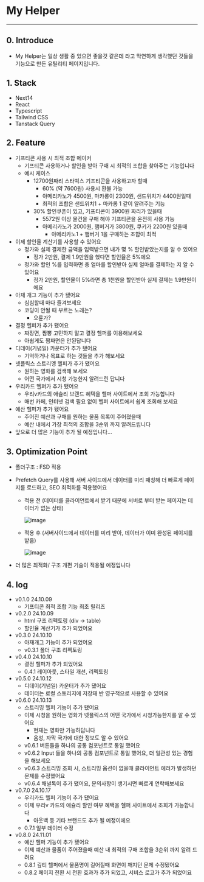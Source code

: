 # My Helper

---

## 0. Introduce

- My Helper는 일상 생활 중 있으면 좋을것 같은데 라고 막연하게 생각했던 것들을 기능으로 만든 유틸리티 페이지입니다.

## 1. Stack

- Next14
- React
- Typescript
- Tailwind CSS
- Tanstack Query

## 2. Feature

- 기프티콘 사용 시 최적 조합 메이커
    - 기프티콘 사용하거나 할인을 받아 구매 시 최적의 조합을 찾아주는 기능입니다
    - 예시 케이스
        - 12700원짜리 스타벅스 기프티콘을 사용하고자 할때
            - 60% (약 7600원) 사용시 환불 가능
            - 아메리카노가 4500원, 마카롱이 2300원, 샌드위치가 4400원일때
            - 최적의 조합은 샌드위치1 + 마카롱 1 같이 알려주는 기능
        - 30% 할인쿠폰이 있고, 기프티콘이 3900원 짜리가 있을때
            - 5572원 이상 물건을 구매 해야 기프티콘을 온전히 사용 가능
            - 아메리카노가 2000원, 햄버거가 3800원, 쿠키가 2200원 있을때
                - 아메리카노1 + 햄버거 1을 구매하는 조합이 최적
- 이제 할인율 계산기를 사용할 수 있어요
    - 정가와 실제 결제한 금액을 입력받으면 내가 몇 % 할인받았는지를 알 수 있어요
        - 정가 2만원, 결제 1.9만원을 했다면 할인율은 5%에요
    - 정가와 할인 %를 입력하면 총 얼마를 할인받아 실제 얼마를 결제하는 지 알 수 있어요
        - 정가 2만원, 할인율이 5%라면 총 1천원을 할인받아 실제 결제는 1.9만원이에요
- 아재 개그 기능이 추가 됐어요
    - 심심할때 마다 즐겨보세요
    - 코딩이 안될 때 부르는 노래는?
        - 오륜가?
- 결정 헬퍼가 추가 됐어요
    - 짜장면, 짬뽕 고민하지 말고 결정 헬퍼를 이용해보세요
    - 아쉽게도 짬짜면은 안된답니다
- 디데이(기념일) 카운터가 추가 됐어요
    - 기억하거나 목표로 하는 것들을 추가 해보세요
- 넷플릭스 스트리멩 헬퍼가 추가 됐어요
    - 원하는 영화를 검색해 보세요
    - 어떤 국가에서 시청 가능한지 알려드린 답니다
- 우리카드 헬퍼가 추가 됐어요
    - 우리v카드의 애슐리 브랜드 혜택을 헬퍼 사이트에서 조회 가능합니다
    - 매번 카페, 인터넷 검색 필요 없이 헬퍼 사이트에서 쉽게 조회해 보세요
- 예산 헬퍼가 추가 됐어요
    - 주어진 예산과 구매를 원하는 물품 목록이 주어졌을때
    - 예산 내에서 가장 최적의 조합을 3순위 까지 알려드립니다
- 앞으로 더 많은 기능이 추가 될 예정입니다…

## 3. Optimization Point

- 폴더구조 : FSD 적용
- Prefetch Query를 사용해 서버 사이드에서 데이터를 미리 패칭해 더 빠르게 페이지를 로드하고, SEO 최적화를 적용했어요
  - 적용 전 (데이터를 클라이언트에서 받기 때문에 서버로 부터 받는 페이지는 데이터가 없는 상태)
    
    ![image](https://github.com/user-attachments/assets/2ebdc229-4b3f-4c9d-8f45-20eebfb57b34)
  - 적용 후 (서버사이드에서 데이터를 미리 받아, 데이터가 이미 완성된 페이지를 받음)
    
    ![image](https://github.com/user-attachments/assets/4e29f52f-e074-4c33-bf02-c329428a0b72)

    
- 더 많은 최적화/ 구조 개편 기술이 적용될 예정입니다

## 4. log

- v0.1.0 24.10.09
    - 기프티콘 최적 조합 기능 최초 릴리즈
- v0.2.0 24.10.09
    - html 구조 리펙토링 (div → table)
    - 할인율 계산기가 추가 되었어요
- v0.3.0 24.10.10
    - 아재개그 기능이 추가 되었어요
    - v0.3.1 폴더 구조 리펙토링
- v0.4.0 24.10.10
    - 결정 헬퍼가 추가 되었어요
    - 0.4.1 레이아웃, 스타일 개선, 리펙토링
- v0.5.0 24.10.12
    - 디데이(기념일) 카운터가 추가 됐어요
    - 데이터는 로컬 스토리지에 저장돼 반 영구적으로 사용할 수 있어요
- v0.6.0 24.10.13
    - 스트리밍 헬퍼 기능이 추가 됐어요
    - 이제 시청을 원하는 영화가 넷플릭스의 어떤 국가에서 시청가능한지를 알 수 있어요
        - 현재는 영화만 가능하답니다
        - 음성, 자막 국가에 대한 정보도 알 수 있어요
    - v0.6.1 버튼들을 하나의 공통 컴포넌트로 통일 했어요
    - v0.6.2 Input 들을 하나의 공통 컴포넌트로 통일 했어요, 더 일관성 있는 경험을 해보세요
    - v0.6.3 스트리밍 조회 시, 스트리밍 옵션이 없을때 클라이언트 에러가 발생하던 문제를 수정했어요
    - v0.6.4 채널톡이 추가 됐어요, 문의사항이 생기시면 빠르게 연락해보세요
- v0.7.0 24.10.17
    - 우리카드 헬퍼 기능이 추가 됐어요
    - 이제 우리v 카드의 애슐리 할인 여부 혜택을 헬퍼 사이트에서 조회가 가능합니다
        - 아웃백 등 기타 브랜드도 추가 될 예정이에요
    - 0.7.1 일부 데이터 수정
- v0.8.0 24.11.01
    - 예산 헬퍼 기능이 추가 됐어요
    - 이제 예산과 물품이 주어졌을때 예산 내 최적의 구매 조합을 3순위 까지 알려 드려요
    - 0.8.1 깊티 헬퍼에서 물품명이 길어질때 화면이 깨지던 문제 수정됐어요
    - 0.8.2 페이지 전환 시 전환 효과가 추가 되었고, 서비스 로고가 추가 되었어요
